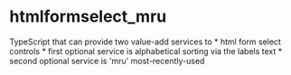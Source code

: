# htmlformselect_mru
TypeScript that can provide two value-add services to  *  html form select controls  *  first optional service is alphabetical sorting via the labels text  *  second optional service is 'mru' most-recently-used
